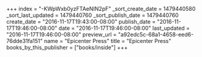 +++
index = "-KWpWxb0yzFTAeNIN2pF"
_sort_create_date = 1479440580
_sort_last_updated = 1479440760
_sort_publish_date = 1479440760
create_date = "2016-11-17T19:43:00-08:00"
publish_date = "2016-11-17T19:46:00-08:00"
date = "2016-11-17T19:46:00-08:00"
last_updated = "2016-11-17T19:46:00-08:00"
preview_url = "a92edc5c-68a1-4658-eed6-76dde31fa151"
name = "Epicenter Press"
title = "Epicenter Press"
books_by_this_publisher = ["books/inside"]
+++
